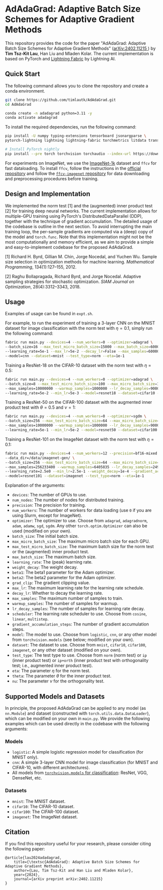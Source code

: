 # AdAdaGrad: Adaptive Batch Size Schemes for Adaptive Gradient Methods
This repository provides the code for the paper "AdAdaGrad: Adaptive Batch Size Schemes for Adaptive Gradient Methods" ([arXiv:2402.11215
](https://arxiv.org/abs/2402.11215)) by **Tim Tsz-Kit Lau**, Han Liu and Mladen Kolar. The current implementation is based on PyTorch and [Lightning Fabric](https://lightning.ai/docs/fabric/stable/) by Lightning AI.


## Quick Start
The following command allows you to clone the repository and create a conda environment.
```bash
git clone https://github.com/timlautk/AdAdaGrad.git
cd AdAdaGrad

conda create -n adadagrad python=3.11 -y
conda activate adadagrad
```

To install the required dependencies, run the following command:
```bash
pip install -U numpy typing-extensions tensorboard jsonargparse \
pytorch-lightning lightning lightning-fabric torchmetrics litdata transformers datasets

# Install PyTorch nightly
pip install --pre torch torchvision torchaudio --index-url https://download.pytorch.org/whl/nightly/cu124
```

For experiments on ImageNet, we use the [ImageNet-1k](https://image-net.org/download) dataset and `ffcv` for fast dataloading. To install `ffcv`, follow the instructions in the [official repository](https://github.com/libffcv/ffcv) and follow the [`ffcv-imagenet` repository](https://github.com/libffcv/ffcv-imagenet/) for data downloading and preprocessing procedures before training. 


## Design and Implementation
We implemented the norm test [1] and the (augmented) inner product test [2] for training deep neural networks. The current implementation allows for multiple-GPU training using PyTorch's DistributedDataParallel (DDP), together with the technique of gradient accumulation. The detailed usage of the codebase is outline in the next section. To avoid interrupting the main training loop, the per-sample gradients are computed via a (deep) copy of the model and `torch.func`. Note that this implementation might not be the most computationally and memory efficient, as we aim to provide a simple and easy-to-implement codebase for the proposed AdAdaGrad. 

[1] Richard H. Byrd, Gillian M. Chin, Jorge Nocedal, and Yuchen Wu. Sample size selection in optimization methods for machine learning. *Mathematical Programming*, 134(1):127–155,
2012.


[2] Raghu Bollapragada, Richard Byrd, and Jorge Nocedal. Adaptive sampling strategies for stochastic optimization. *SIAM Journal on Optimization*, 28(4):3312–3343, 2018.


## Usage
Examples of usage can be found in `expt.sh`. 

For example, to run the experiment of training a 3-layer CNN on the MNIST dataset for image classification with the norm test with $\eta=0.1$, simply run the following command:
```bash
fabric run main.py --devices=4 --num_workers=0 --optimizer=adagrad \
--batch_size=16 --max_test_micro_batch_size=15000 --max_batch_size=60000 \
--learning_rate=5e-1 --max_lr=5e-2 --decay_lr=False --max_samples=6000000 \
--model=cnn --dataset=mnist --test_type=norm --eta=1e-1
```
Training a ResNet-18 on the CIFAR-10 dataset with the norm test with $\eta=0.5$:
```bash
fabric run main.py --devices=4 --num_workers=0 --optimizer=adagrad \
--batch_size=8 --max_test_micro_batch_size=100 --max_micro_batch_size=128 --max_batch_size=50000 \
--max_samples=10000000 --warmup_samples=1000000 --lr_decay_samples=9000000 \
--learning_rate=5e-2 --min_lr=5e-3 --model=resnet18 --dataset=cifar10 --test_type=norm --eta=5e-1
```
Training a ResNet-50 on the CIFAR-100 dataset with the augmented inner product test with $\theta=0.5$ and $\nu=1$:
```bash
fabric run main.py --devices=4 --num_workers=0 --optimizer=sgdm \
--batch_size=256 --max_test_micro_batch_size=64 --max_micro_batch_size=100 --max_batch_size=50000 \
--max_samples=10000000 --warmup_samples=1000000 --lr_decay_samples=9000000 \
--learning_rate=5e-1 --min_lr=5e-2 --model=resnet50 --dataset=cifar100 --test_type=ip+orth --theta=5e-1 --nu=1e0
```
Training a ResNet-101 on the ImageNet dataset with the norm test with $\eta=0.1$:
```bash
fabric run main.py --devices=4 --num_workers=12 --precision=bf16-mixed --optimizer=sgdm \
--data_dir=/data/imagenet-gen/ \
--batch_size=256 --max_test_micro_batch_size=64 --max_micro_batch_size=512 --max_batch_size=111360 \
--max_samples=256233400 --warmup_samples=6405835 --lr_decay_samples=249827565 \
--learning_rate=2.5e0 --min_lr=2.5e-1 --weight_decay=1e-4 --gradient_accumulation_steps=1 \
--model=resnet101 --dataset=imagenet --test_type=norm --eta=1e-1
```


Explanation of the arguments:
- `devices`: The number of GPUs to use.
- `num_nodes`: The number of nodes for distributed training.
- `precision`: The precision for training. 
- `num_workers`: The number of workers for data loading (use `0` if you are using Slurm, except for ImageNet).
- `optimizer`: The optimizer to use. Choose from `adagrad`, `adagradnorm`, `adam`, `adamw`, `sgd`, `sgdm`. Any other `torch.optim.Optimizer` can also be used (modified on your own).
- `batch_size`: The initial batch size.
- `max_micro_batch_size`: The maximum micro batch size for each GPU.
- `max_test_micro_batch_size`: The maximum batch size for the norm test or the (augmented) inner product test.
- `max_batch_size`: The maximum batch size.
- `learning_rate`: The (peak) learning rate.
- `weight_decay`: The weight decay.
- `beta1`: The beta1 parameter for the Adam optimizer.
- `beta2`: The beta2 parameter for the Adam optimizer.
- `grad_clip`: The gradient clipping value.
- `max_lr`: The maximum learning rate for the learning rate schedule.
- `decay_lr`: Whether to decay the learning rate.
- `max_samples`: The maximum number of samples to train.
- `warmup_samples`: The number of samples for warmup.
- `lr_decay_samples`: The number of samples for learning rate decay.
- `scheduler`: The learning rate scheduler to use. Choose from `cosine`, `linear`, `multistep`.
- `gradient_accumulation_steps`: The number of gradient accumulation steps.
- `model`: The model to use. Choose from `logistic`, `cnn`, or any other model from `torchvision.models` (see below; modified on your own).
- `dataset`: The dataset to use. Choose from `mnist`, `cifar10`, `cifar100`, `imagenet`, or any other dataset (modified on your own).
- `test_type`: The test type to use. Choose from `norm` (norm test) or `ip` (inner product test) or `ip+orth` (inner product test with orthogonality test; i.e., augmented inner product test).
- `eta`: The parameter $\eta$ for the norm test.
- `theta`: The parameter $\theta$ for the inner product test.
- `nu`: The parameter $\nu$ for the orthogonality test.



## Supported Models and Datasets
In principle, the proposed AdAdaGrad can be applied to any model (as `nn.Module`) and dataset (constructed with `torch.utils.data.DataLoader`), which can be modified on your own in `main.py`. We provide the following examples which can be used directly in the codebase with the following arguments:

### Models
- `logistic`: A simple logistic regression model for classification (for MNIST only).
- `cnn`: A simple 3-layer CNN model for image classification (for MNIST and CIFAR-10, with different architectures).
- All models from [`torchvision.models` for classification](https://pytorch.org/vision/main/models.html#classification): ResNet, VGG, DenseNet, etc.

### Datasets
- `mnist`: The MNIST dataset.
- `cifar10`: The CIFAR-10 dataset.
- `cifar100`: The CIFAR-100 dataset.
- `imagenet`: The ImageNet dataset.


## Citation
If you find this repository useful for your research, please consider citing the following paper:
```
@article{lau2024adadagrad,
	title={\textsc{AdAdaGrad}: Adaptive Batch Size Schemes for Adaptive Gradient Methods},
	author={Lau, Tim Tsz-Kit and Han Liu and Mladen Kolar},
	year={2024},
	journal={arXiv preprint arXiv:2402.11215}
}
```